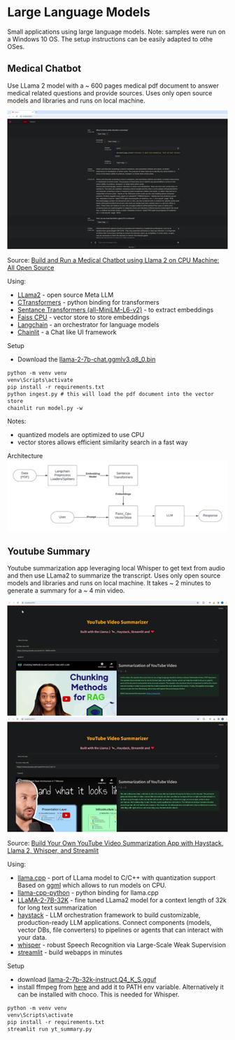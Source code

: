 # Large Language Models

Small applications using large language models.
Note: samples were run on a Windows 10 OS. The setup instructions can be easily adapted to othe OSes.

## Medical Chatbot

Use LLama 2 model with a ~ 600 pages medical pdf document to answer medical related questions and provide sources. Uses only open source models and libraries and runs on local machine.

![](medical-chatbot-llama2/img/qa-bot.png)

Source: [Build and Run a Medical Chatbot using Llama 2 on CPU Machine: All Open Source](https://www.youtube.com/watch?v=kXuHxI5ZcG0)

Using: 
- [LLama2](https://ai.meta.com/llama/) - open source Meta LLM
- [CTransformers](https://github.com/marella/ctransformers) - python binding for transformers
- [Sentance Transformers (all-MiniLM-L6-v2)](https://huggingface.co/sentence-transformers/all-MiniLM-L6-v2) - to extract embeddings
- [Faiss CPU](https://github.com/facebookresearch/faiss) - vector store to store embeddings
- [Langchain](https://python.langchain.com/docs/get_started/introduction.html) - an orchestrator for language models
- [Chainlit](https://github.com/Chainlit/chainlit) - a Chat like UI framework

Setup
- Download the [llama-2-7b-chat.ggmlv3.q8_0.bin](https://huggingface.co/TheBloke/Llama-2-7B-Chat-GGML/blob/main/llama-2-7b-chat.ggmlv3.q8_0.bin)
```
python -m venv venv
venv\Scripts\activate
pip install -r requirements.txt
python ingest.py # this will load the pdf document into the vector store
chainlit run model.py -w
```

Notes:
- quantized models are optimized to use CPU
- vector stores allows efficient similarity search in a fast way

Architecture
![](medical-chatbot-llama2/img/architecture.png)


## Youtube Summary

Youtube summarization app leveraging local Whisper to get text from audio and then use LLama2 to summarize the transcript. Uses only open source models and libraries and runs on local machine.
It takes ~ 2 minutes to generate a summary for a ~ 4 min video.

![](youtube-summary/img/youtube-summary-1.png)
![](youtube-summary/img/youtube-summary-2.png)

Source: [Build Your Own YouTube Video Summarization App with Haystack, Llama 2, Whisper, and Streamlit](https://www.youtube.com/watch?v=K9mDAb2Lz6Y)

Using:
- [llama.cpp](https://github.com/ggerganov/llama.cpp) - port of LLama model to C/C++ with quantization support Based on [ggml](https://github.com/ggerganov/ggml) which allows to run models on CPU.
- [llama-cpp-python](https://github.com/abetlen/llama-cpp-python) - python binding for llama.cpp
- [LLaMA-2-7B-32K](https://huggingface.co/togethercomputer/LLaMA-2-7B-32K) - fine tuned LLama2 model for a context length of 32k for long text summarization
- [haystack](https://github.com/deepset-ai/haystack) - LLM orchestration framework to build customizable, production-ready LLM applications. Connect components (models, vector DBs, file converters) to pipelines or agents that can interact with your data.
- [whisper](https://github.com/openai/whisper) - robust Speech Recognition via Large-Scale Weak Supervision
- [streamlit](https://github.com/streamlit/streamlit) - build webapps in minutes

Setup
- download [llama-2-7b-32k-instruct.Q4_K_S.gguf](https://huggingface.co/TheBloke/Llama-2-7B-32K-Instruct-GGUF/resolve/main/llama-2-7b-32k-instruct.Q4_K_S.gguf?download=true)
- install ffmpeg from [here](https://ffmpeg.org/download.html) and add it to PATH env variable. Alternatively it can be installed with choco. This is needed for Whisper.

```
python -m venv venv
venv\Scripts\activate
pip install -r requirements.txt
streamlit run yt_summary.py
```